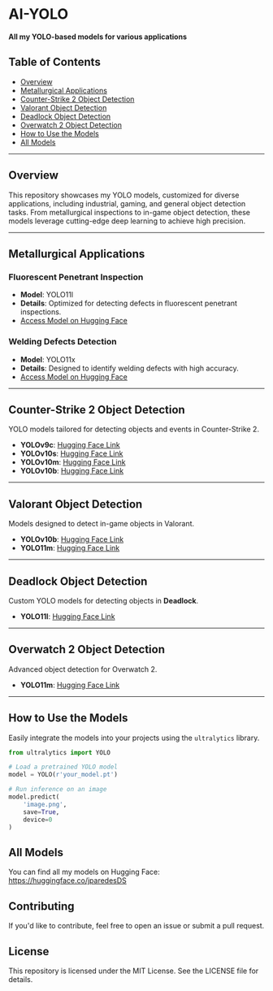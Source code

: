 # AI-YOLO  
**All my YOLO-based models for various applications**  

## Table of Contents  
- [Overview](#overview)  
- [Metallurgical Applications](#metallurgical-applications)  
- [Counter-Strike 2 Object Detection](#counter-strike-2-object-detection)  
- [Valorant Object Detection](#valorant-object-detection)  
- [Deadlock Object Detection](#deadlock-object-detection)  
- [Overwatch 2 Object Detection](#overwatch-2-object-detection)  
- [How to Use the Models](#how-to-use-the-models)  
- [All Models](#all-models)  

---

## Overview  
This repository showcases my YOLO models, customized for diverse applications, including industrial, gaming, and general object detection tasks. From metallurgical inspections to in-game object detection, these models leverage cutting-edge deep learning to achieve high precision.  

---

## Metallurgical Applications  
### Fluorescent Penetrant Inspection  
- **Model**: YOLO11l  
- **Details**: Optimized for detecting defects in fluorescent penetrant inspections.  
- [Access Model on Hugging Face](https://huggingface.co/jparedesDS/fluorescent-penetrant-inspection)  

### Welding Defects Detection  
- **Model**: YOLO11x  
- **Details**: Designed to identify welding defects with high accuracy.  
- [Access Model on Hugging Face](https://huggingface.co/jparedesDS/welding-defects-detection)  

---

## Counter-Strike 2 Object Detection  
YOLO models tailored for detecting objects and events in Counter-Strike 2.  

- **YOLOv9c**: [Hugging Face Link](https://huggingface.co/jparedesDS/cs2-yolov9c)  
- **YOLOv10s**: [Hugging Face Link](https://huggingface.co/jparedesDS/cs2-yolov10s)  
- **YOLOv10m**: [Hugging Face Link](https://huggingface.co/jparedesDS/cs2-yolov10m)  
- **YOLOv10b**: [Hugging Face Link](https://huggingface.co/jparedesDS/cs2-yolov10b)  

---

## Valorant Object Detection  
Models designed to detect in-game objects in Valorant.  

- **YOLOv10b**: [Hugging Face Link](https://huggingface.co/jparedesDS/valorant-yolov10b)  
- **YOLO11m**: [Hugging Face Link](https://huggingface.co/jparedesDS/valorant-yolo11m)  

---

## Deadlock Object Detection  
Custom YOLO models for detecting objects in **Deadlock**.  

- **YOLO11l**: [Hugging Face Link](https://huggingface.co/jparedesDS/deadlock-yolo11l)  

---

## Overwatch 2 Object Detection  
Advanced object detection for Overwatch 2.  

- **YOLO11m**: [Hugging Face Link](https://huggingface.co/jparedesDS/ow2-yolo11m)  

---

## How to Use the Models  
Easily integrate the models into your projects using the `ultralytics` library.  

```python  
from ultralytics import YOLO  

# Load a pretrained YOLO model  
model = YOLO(r'your_model.pt')  

# Run inference on an image  
model.predict(  
    'image.png',  
    save=True,  
    device=0  
)  
```

## All Models
You can find all my models on Hugging Face:
https://huggingface.co/jparedesDS

## Contributing
If you'd like to contribute, feel free to open an issue or submit a pull request.

## License
This repository is licensed under the MIT License. See the LICENSE file for details.
